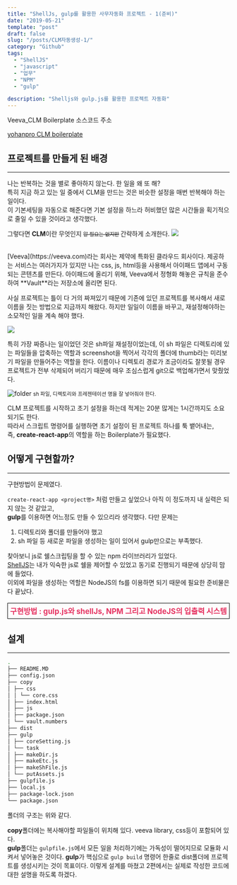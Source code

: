 ```yaml
---
title: "ShellJs, gulp를 활용한 사무자동화 프로젝트 - 1(준비)"
date: "2019-05-21"
template: "post"
draft: false
slug: "/posts/CLM자동생성-1/"
category: "Github"
tags:
  - "ShellJS"
  - "javascript"
  - "업무"
  - "NPM"
  - "gulp"

description: "Shelljs와 gulp.js를 활용한 프로젝트 자동화"
---
```


Veeva_CLM Boilerplate 소스코드 주소

[yohanpro CLM boilerplate](https://github.com/yohanpro/Veeva_CLM-boilerplate)

## 프로젝트를 만들게 된 배경

---

나는 반복하는 것을 별로 좋아하지 않는다. 한 일을 왜 또 해? <br>
특히 지금 하고 있는 일 중에서 CLM을 만드는 것은 비슷한 설정을 매번 반복해야 하는 일이다.  
이 기본세팅을 자동으로 해준다면 기본 설정을 하느라 허비했던 많은 시간들을 획기적으로 줄일 수 있을 것이라고 생각했다.

그렇다면 **CLM**이란 무엇인지 <small>~~알 필요는 없지만~~ </small>간략하게 소개한다.
<img class="w90" src="/media/images/automation/veeva_home.png">

<br>
[Veeva](https://veeva.com)라는 회사는 제약에 특화된 클라우드 회사이다.  
제공하는 서비스는 여러가지가 있지만 나는 css, js, html등을 사용해서 아이패드 앱에서 구동되는 콘텐츠를 만든다.  
아이패드에 올리기 위해, Veeva에서 정형화 해놓은 규칙을 준수하여 **Vault**라는 저장소에 올리면 된다.

사실 프로젝트는 틀이 다 거의 짜져있기 때문에 기존에 있던 프로젝트를 복사해서 새로 이름을 짓는 방법으로 지금까지 해왔다.
하지만 일일이 이름을 바꾸고, 재설정해야하는 소모적인 일을 계속 해야 했다.

<!-- ![folder](/media/images/automation/1.png) -->
<img class="w50" src="/media/images/automation/1.png">

특히 가장 짜증나는 일이었던 것은 sh파일 재설정이었는데,
이 sh 파일은 디렉토리에 있는 파일들을 압축하는 역할과 screenshot을 찍어서 각각의 폴더에 thumb라는 미리보기 파일을 만들어주는 역할을 한다.
이름이나 디렉토리 경로가 조금이라도 잘못될 경우 프로젝트가 전부 삭제되어 버리기 때문에 매우 조심스럽게 git으로 백업해가면서 맞췄었다.

![folder](/media/images/automation/sh.png)
<small class="caption">sh 파일, 디렉토리와 프레젠테이션 명을 잘 넣어줘야 한다.</small>

CLM 프로젝트를 시작하고 초기 설정을 하는데 적게는 20분 많게는 1시간까지도 소요되기도 한다.  
따라서 스크립트 명령어를 실행하면 초기 설정이 된 프로젝트 하나를 툭 뱉어내는,  
즉, **create-react-app**의 역할을 하는 <span class="color--red">Boilerplate</span>가 필요했다.

## 어떻게 구현할까?

---

구현방법이 문제였다.

`create-react-app <project명>`
처럼 만들고 싶었으나 아직 이 정도까지 내 실력은 되지 않는 것 같았고,  
**gulp**를 이용하면 어느정도 만들 수 있으리라 생각했다.
다만 문제는

1. 디렉토리와 폴더를 만들어야 했고
2. sh 파일 등 새로운 파일을 생성하는 일이 있어서
   gulp만으로는 부족했다.

찾아보니 js로 쉘스크립팅을 할 수 있는 npm 라이브러리가 있었다.  
[ShellJS](https://www.npmjs.com/package/shelljs)는 내가 익숙한 js로 쉘을 제어할 수 있었고 <span class="color--red">동기</span>로 진행되기 때문에 상당히 맘에 들었다.  
이외에 파일을 생성하는 역할은 NodeJS의 <span class="color--red">fs</span>를 이용하면 되기 때문에 필요한 준비물은 다 끝났다.

<p style="font-size:1.2em; font-weight:bold; color:#E63462;border: 1px solid black; padding:5px; width:fit-content;">구현방법 : gulp.js와 shellJs, NPM 그리고  NodeJS의 입출력 시스템</p>

## 설계

---

```bash
.
├── README.MD
├── config.json
├── copy
│ ├── css
│ │ └── core.css
│ ├── index.html
│ ├── js
│ ├── package.json
│ └── vault.numbers
├── dist
├── gulp
│ ├── coreSetting.js
│ └── task
│ ├── makeDir.js
│ ├── makeEtc.js
│ ├── makeShFile.js
│ └── putAssets.js
├── gulpfile.js
├── local.js
├── package-lock.json
└── package.json
```

폴더의 구조는 위와 같다.

**copy**폴더에는 복사해야할 파일들이 위치해 있다. veeva library, css등이 포함되어 있다.<br>
**gulp**폴더는 `gulpfile.js`에서 모든 일을 처리하기에는 가독성이 떨어지므로 모듈화 시켜서 넣어놓은 것이다.
**gulp**가 핵심으로 `gulp build` 명령어 한줄로 dist폴더에 프로젝트를 생성시키는 것이 목표이다.
이렇게 설계를 마쳤고 2편에서는 실제로 작성한 코드에 대한 설명을 하도록 하겠다.
